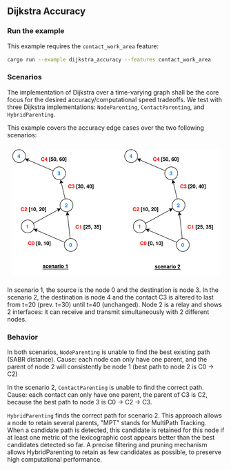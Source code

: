 ## Dijkstra Accuracy


### Run the example

This example requires the `contact_work_area` feature:
```bash
cargo run --example dijkstra_accuracy --features contact_work_area
```

### Scenarios

The implementation of Dijkstra over a time-varying graph shall be the core focus for the desired accuracy/computational speed tradeoffs. We test with three Dijkstra implementations: `NodeParenting`, `ContactParenting`, and `HybridParenting`.

This example covers the accuracy edge cases over the two following scenarios:


<img src="dijkstra_edge_cases.png" alt="Dijkstra edge case scenarios" style="display: block; margin: 25px auto">

In scenario 1, the source is the node 0 and the destination is node 3. In the scenario 2, the destination is node 4 and the contact C3 is altered to last from t=20 (prev. t=30) until t=40 (unchanged). Node 2 is a relay and shows 2 interfaces: it can receive and transmit simultaneously with 2 different nodes.


### Behavior

In both scenarios, `NodeParenting` is unable to find the best existing path (SABR distance). Cause: each node can only have one parent, and the parent of node 2 will consistently be node 1 (best path to node 2 is C0 -> C2)

In the scenario 2, `ContactParenting` is unable to find the correct path. Cause: each contact can only have one parent, the parent of C3 is C2, because the best path to node 3 is C0 -> C2 -> C3.

`HybridParenting` finds the correct path for scenario 2. This approach allows a node to retain several parents, "MPT" stands for MultiPath Tracking. When a candidate path is detected, this candidate is retained for this node if at least one metric of the lexicographic cost appears better than the best candidates detected so far. A precise filtering and pruning mechanism allows HybridParenting to retain as few candidates as possible, to preserve high computational performance.
